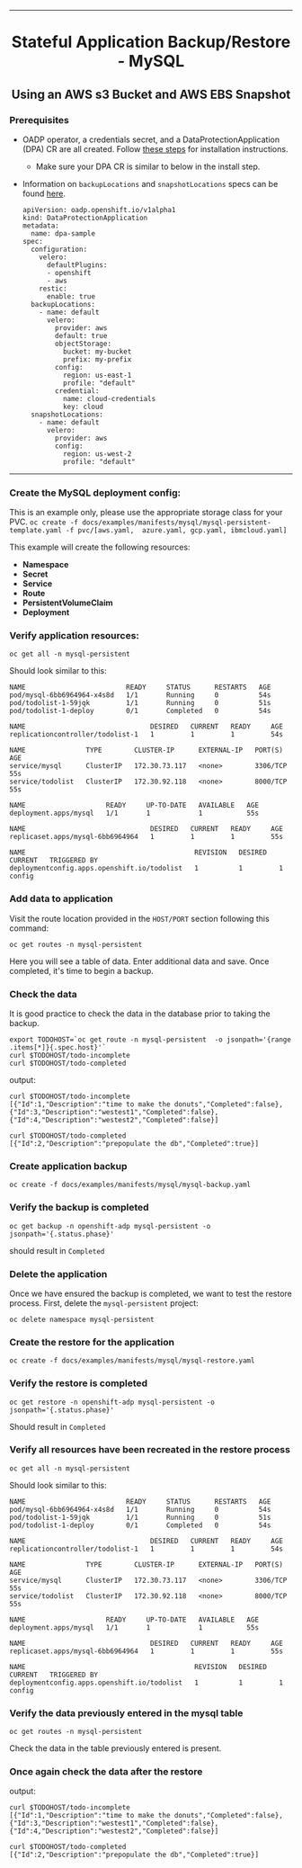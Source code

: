 <hr style="height:1px;border:none;color:#333;">
<h1 align="center">Stateful Application Backup/Restore - MySQL</h1>
<h2 align="center">Using an AWS s3 Bucket and AWS EBS Snapshot</h2>

### Prerequisites
* OADP operator, a credentials secret, and a DataProtectionApplication (DPA) CR
  are all created. Follow [these steps](/docs/install_olm.md) for installation instructions.

  - Make sure your DPA CR is similar to below in the install step.

* Information on `backupLocations` and `snapshotLocations` specs
  can be found [here](/docs/config/bsl_and_vsl.md).


    ```
    apiVersion: oadp.openshift.io/v1alpha1
    kind: DataProtectionApplication
    metadata:
      name: dpa-sample
    spec:
      configuration:
        velero:
          defaultPlugins:
          - openshift
          - aws
        restic:
          enable: true
      backupLocations:
        - name: default
          velero:
            provider: aws
            default: true
            objectStorage:
              bucket: my-bucket
              prefix: my-prefix
            config:
              region: us-east-1
              profile: "default"
            credential:
              name: cloud-credentials
              key: cloud
      snapshotLocations:
        - name: default
          velero:
            provider: aws
            config:
              region: us-west-2
              profile: "default"

    ```

<hr style="height:1px;border:none;color:#333;">

### Create the MySQL deployment config:

This is an example only, please use the appropriate storage class for your PVC.
`oc create -f docs/examples/manifests/mysql/mysql-persistent-template.yaml -f pvc/[aws.yaml,  azure.yaml, gcp.yaml, ibmcloud.yaml]`

This example will create the following resources:
* **Namespace**
* **Secret**
* **Service**
* **Route**
* **PersistentVolumeClaim**
* **Deployment**

### Verify application resources:

`oc get all -n mysql-persistent`

Should look similar to this:

```
NAME                         READY     STATUS      RESTARTS   AGE
pod/mysql-6bb6964964-x4s8d   1/1       Running     0          54s
pod/todolist-1-59jqk         1/1       Running     0          51s
pod/todolist-1-deploy        0/1       Completed   0          54s

NAME                               DESIRED   CURRENT   READY     AGE
replicationcontroller/todolist-1   1         1         1         54s

NAME               TYPE        CLUSTER-IP      EXTERNAL-IP   PORT(S)    AGE
service/mysql      ClusterIP   172.30.73.117   <none>        3306/TCP   55s
service/todolist   ClusterIP   172.30.92.118   <none>        8000/TCP   55s

NAME                    READY     UP-TO-DATE   AVAILABLE   AGE
deployment.apps/mysql   1/1       1            1           55s

NAME                               DESIRED   CURRENT   READY     AGE
replicaset.apps/mysql-6bb6964964   1         1         1         55s

NAME                                          REVISION   DESIRED   CURRENT   TRIGGERED BY
deploymentconfig.apps.openshift.io/todolist   1          1         1         config
```

### Add data to application

Visit the route location provided in the `HOST/PORT` section following this command:

`oc get routes -n mysql-persistent`

Here you will see a table of data. Enter additional data and save.
Once completed, it's time to begin a backup.

### Check the data 
It is good practice to check the data in the database prior to taking the backup.
```
export TODOHOST=`oc get route -n mysql-persistent  -o jsonpath='{range .items[*]}{.spec.host}'`
curl $TODOHOST/todo-incomplete
curl $TODOHOST/todo-completed
```

output:
```
curl $TODOHOST/todo-incomplete
[{"Id":1,"Description":"time to make the donuts","Completed":false},{"Id":3,"Description":"westest1","Completed":false},{"Id":4,"Description":"westest2","Completed":false}]

curl $TODOHOST/todo-completed
[{"Id":2,"Description":"prepopulate the db","Completed":true}]
```

### Create application backup

`oc create -f docs/examples/manifests/mysql/mysql-backup.yaml`

### Verify the backup is completed

`oc get backup -n openshift-adp mysql-persistent -o jsonpath='{.status.phase}'`

should result in `Completed`

### Delete the application

Once we have ensured the backup is completed, we want to test the restore
process. First, delete the `mysql-persistent` project:

`oc delete namespace mysql-persistent`

### Create the restore for the application

`oc create -f docs/examples/manifests/mysql/mysql-restore.yaml`

### Verify the restore is completed

`oc get restore -n openshift-adp mysql-persistent -o jsonpath='{.status.phase}'`

Should result in `Completed`

### Verify all resources have been recreated in the restore process

`oc get all -n mysql-persistent`

Should look similar to this:

```
NAME                         READY     STATUS      RESTARTS   AGE
pod/mysql-6bb6964964-x4s8d   1/1       Running     0          54s
pod/todolist-1-59jqk         1/1       Running     0          51s
pod/todolist-1-deploy        0/1       Completed   0          54s

NAME                               DESIRED   CURRENT   READY     AGE
replicationcontroller/todolist-1   1         1         1         54s

NAME               TYPE        CLUSTER-IP      EXTERNAL-IP   PORT(S)    AGE
service/mysql      ClusterIP   172.30.73.117   <none>        3306/TCP   55s
service/todolist   ClusterIP   172.30.92.118   <none>        8000/TCP   55s

NAME                    READY     UP-TO-DATE   AVAILABLE   AGE
deployment.apps/mysql   1/1       1            1           55s

NAME                               DESIRED   CURRENT   READY     AGE
replicaset.apps/mysql-6bb6964964   1         1         1         55s

NAME                                          REVISION   DESIRED   CURRENT   TRIGGERED BY
deploymentconfig.apps.openshift.io/todolist   1          1         1         config
```

### Verify the data previously entered in the mysql table

`oc get routes -n mysql-persistent`

Check the data in the table previously entered is present.

### Once again check the data after the restore

output:
```
curl $TODOHOST/todo-incomplete
[{"Id":1,"Description":"time to make the donuts","Completed":false},{"Id":3,"Description":"westest1","Completed":false},{"Id":4,"Description":"westest2","Completed":false}]

curl $TODOHOST/todo-completed
[{"Id":2,"Description":"prepopulate the db","Completed":true}]
